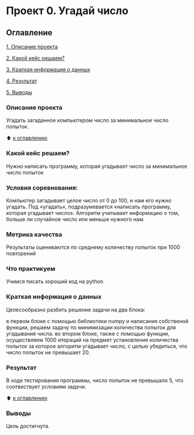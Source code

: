 # Проект 0. Угадай число

## Оглавление
[1. Описание проекта](https://github.com/dushaelena1319/data_science/blob/main/project_0/README.md#Описание-проекта)

[2. Какой кейс решаем?](https://github.com/dushaelena1319/data_science/blob/main/project_0/README.md#Какой-кейс-решаем?)

[3. Краткая информация о данных](https://github.com/dushaelena1319/data_science/blob/main/project_0/README.md#Краткая-информация-о-данных)

[4. Результат](https://github.com/dushaelena1319/data_science/blob/main/project_0/README.md#Результат)

[5. Выводы](https://github.com/dushaelena1319/data_science/blob/main/project_0/README.md#Выводы)


### Описание проекта
Угадать загаданное компьютером число за минимальное число попыток.

:arrow_up: [к оглавлению](https://github.com/dushaelena1319/data_science/blob/main/project_0/README.md#Оглавление)

### Какой кейс решаем?
Нужно написать программу, которая угадывает число за минимальное число попыток

### Условия соревнования:

Компьютер загадывает целое число от 0 до 100, и нам его нужно угадать. Под «угадать», подразумевается «написать программу, которая угадывает число».
Алгоритм учитывает информацию о том, больше ли случайное число или меньше нужного нам.
### Метрика качества
Результаты оцениваются по среднему количеству попыток при 1000 повторений

### Что практикуем
Учимся писать хороший код на python

### Краткая информация о данных
Целесообразно разбить решение задачи на два блока:

в первом блоке с помощью библиотеки numpy и написания собственой функции, решаем задачу по минимизации количества попыток для угадывания числа.
во втором блоке, также с помощью функции, осуществляем 1000 итераций на предмет установления количества попыток за которое алгоритм угадывает число, с целью убедиться, что число попыток не превышает 20.

### Результат
В ходе тестирования программы, число попыток не превышало 5, что соотвествует условиям задачи.

:arrow_up: [к оглавлению](https://github.com/dushaelena1319/data_science/blob/main/project_0/README.md#Оглавление)

### Выводы
Цель достигнута.